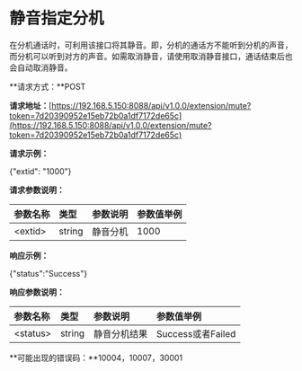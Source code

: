 # 静音指定分机

在分机通话时，可利用该接口将其静音。即，分机的通话方不能听到分机的声音，而分机可以听到对方的声音。如需取消静音，请使用取消静音接口，通话结束后也会自动取消静音。

**请求方式：**POST

**请求地址：**[https://192.168.5.150:8088/api/v1.0.0/extension/mute?token=7d20390952e15eb72b0a1df7172de65c](https://192.168.5.150:8088/api/v1.0.0/extension/mute?token=7d20390952e15eb72b0a1df7172de65c)

**请求示例：**

{"extid": "1000"}

**请求参数说明：**

| 参数名称 | 类型 | 参数说明 | 参数值举例 |
| :--- | :--- | :--- | :--- |
| &lt;extid&gt; | string | 静音分机 | 1000 |

**响应示例：**

{"status":"Success"}

**响应参数说明：**

| 参数名称 | 类型 | 参数说明 | 参数值举例 |
| :--- | :--- | :--- | :--- |
| &lt;status&gt; | string | 静音分机结果 | Success或者Failed |

**可能出现的错误码：**10004，10007，30001


